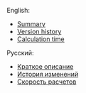 English:

  * [Summary](Summary.md)
  * [Version history](VersionHistory.md)
  * [Calculation time](Benchmark.md)

Русский:

  * [Краткое описание](SummaryRussian.md)
  * [История изменений](VersionHistoryRussian.md)
  * [Скорость расчетов](BenchmarkRussian.md)